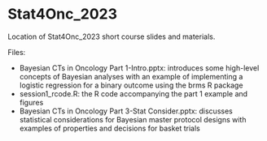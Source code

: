 # Stat4Onc_2023
Location of Stat4Onc_2023 short course slides and materials.

Files:
- Bayesian CTs in Oncology Part 1-Intro.pptx: introduces some high-level concepts of Bayesian analyses with an example of implementing a logistic regression for a binary outcome using the brms R package
- session1_rcode.R: the R code accompanying the part 1 example and figures
- Bayesian CTs in Oncology Part 3-Stat Consider.pptx: discusses statistical considerations for Bayesian master protocol designs with examples of properties and decisions for basket trials

